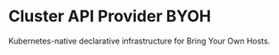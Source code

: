 # Cluster API Provider BYOH

Kubernetes-native declarative infrastructure for Bring Your Own Hosts.
